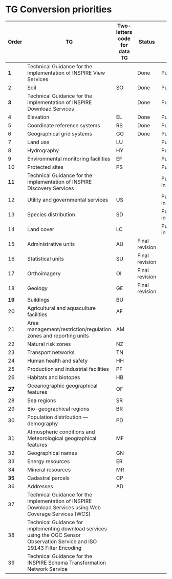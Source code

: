 # TG Conversion priorities

|Order|TG|Two-letters code for data TG|Status|Note|
|----|------------------------------------------------|-----|----|-------------|
|**1**|Technical Guidance for the implementation of INSPIRE View Services| |Done|Published|
|2|Soil|SO|Done|Published|
|**3**|Technical Guidance for the implementation of INSPIRE Download Services| |Done|Published|
|4|Elevation|EL|Done|Published|
|5|Coordinate reference systems|RS|Done|Published|
|6|Geographical grid systems|GG|Done|Published|
|7|Land use|LU||Published
|8|Hydrography|HY||Published|
|9|Environmental monitoring facilities|EF||Published|
|10|Protected sites|PS||Published|
|**11**|Technical Guidance for the implementation of INSPIRE Discovery Services|||Published in draft|
|12|Utility and governmental services|US||Published in draft|
|13|Species distribution|SD||Published in draft|
|14|Land cover|LC||Published in draft|
|15|Administrative units|AU|Final revision
|16|Statistical units|SU|Final revision
|17|Orthoimagery|OI|Final revision
|18|Geology|GE|Final revision
|**19**|Buildings|BU|
|20|Agricultural and aquaculture facilities|AF|
|21|Area management/restriction/regulation zones and reporting units|AM|
|22|Natural risk zones|NZ|
|23|Transport networks|TN|
|24|Human health and safety|HH|
|25|Production and industrial facilities|PF|
|26|Habitats and biotopes|HB|
|**27**|Oceanographic geographical features|OF|
|28|Sea regions|SR|
|29|Bio-geographical regions|BR|
|30|Population distribution — demography|PD|
|31|Atmospheric conditions and Meteorological geographical features|MF|
|32|Geographical names|GN|
|33|Energy resources|ER|
|34|Mineral resources|MR|
|**35**|Cadastral parcels|CP|
|36|Addresses|AD|
|37|Technical Guidance for the implementation of INSPIRE Download Services using Web Coverage Services (WCS)| |
|38|Technical Guidance for implementing download services using the OGC Sensor Observation Service and ISO 19143 Filter Encoding| |
|39|Technical Guidance for the INSPIRE Schema Transformation Network Service| |
